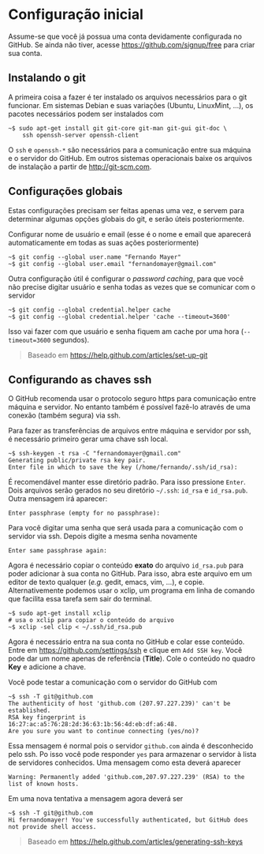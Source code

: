 # Configuração inicial

Assume-se que você já possua uma conta devidamente configurada no
GitHub. Se ainda não tiver, acesse https://github.com/signup/free para
criar sua conta.

## Instalando o git

A primeira coisa a fazer é ter instalado os arquivos necessários para o
git funcionar. Em sistemas Debian e suas variações (Ubuntu, LinuxMint,
...), os pacotes necessários podem ser instalados com

	~$ sudo apt-get install git git-core git-man git-gui git-doc \
		ssh openssh-server openssh-client

O `ssh` e `openssh-*` são necessários para a comunicação entre sua
máquina e o servidor do GitHub. Em outros sistemas operacionais baixe os
arquivos de instalação a partir de http://git-scm.com.

## Configurações globais

Estas configurações precisam ser feitas apenas uma vez, e servem para
determinar algumas opções globais do git, e serão úteis posteriormente.

Configurar nome de usuário e email (esse é o nome e email que aparecerá
automaticamente em todas as suas ações posteriormente)

	~$ git config --global user.name "Fernando Mayer"
	~$ git config --global user.email "fernandomayer@gmail.com"
	
<!-- > **NOTA** (Password caching: para usar com https. É necessário git >= -->
<!-- > 1.7.10. A versão atual do Ubuntu 12.04 é -->

<!-- >        ../git-rautu$ git --version -->
<!-- >            git version 1.7.9.5 -->

<!-- > por isso vou usar ssh) -->
<!-- funciona nessa versão, por isso vou deixar a descrição -->

Outra configuração útil é configurar o *password caching*, para que você
não precise digitar usuário e senha todas as vezes que se comunicar com
o servidor

	~$ git config --global credential.helper cache
	~$ git config --global credential.helper 'cache --timeout=3600'

Isso vai fazer com que usuário e senha fiquem am cache por uma hora
(`--timeout=3600` segundos).

> Baseado em https://help.github.com/articles/set-up-git

## Configurando as chaves ssh

O GitHub recomenda usar o protocolo seguro https para comunicação entre
máquina e servidor. No entanto também é possível fazê-lo através de uma
conexão (também segura) via ssh.

Para fazer as transferências de arquivos entre máquina e servidor por
ssh, é necessário primeiro gerar uma chave ssh local.

	~$ ssh-keygen -t rsa -C "fernandomayer@gmail.com"
	Generating public/private rsa key pair.
	Enter file in which to save the key (/home/fernando/.ssh/id_rsa):

É recomendável manter esse diretório padrão. Para isso pressione
`Enter`. Dois arquivos serão gerados no seu diretório `~/.ssh`: `id_rsa`
e `id_rsa.pub`. Outra mensagem irá aparecer:

	Enter passphrase (empty for no passphrase):

Para você digitar uma senha que será usada para a comunicação com o
servidor via ssh. Depois digite a mesma senha novamente

	Enter same passphrase again:

Agora é necessário copiar o conteúdo **exato** do arquivo `id_rsa.pub`
para poder adicionar à sua conta no GitHub. Para isso, abra este arquivo
em um editor de texto qualquer (*e.g.* gedit, emacs, vim, ...), e
copie. Alternativemente podemos usar o xclip, um programa em linha de
comando que facilita essa tarefa sem sair do terminal.

	~$ sudo apt-get install xclip
	# usa o xclip para copiar o conteúdo do arquivo
	~$ xclip -sel clip < ~/.ssh/id_rsa.pub

Agora é necessário entra na sua conta no GitHub e colar esse
conteúdo. Entre em https://github.com/settings/ssh e clique em `Add
SSH key`. Você pode dar um nome apenas de referência (**Title**). Cole o
conteúdo no quadro **Key** e adicione a chave.

Você pode testar a comunicação com o servidor do GitHub com

	~$ ssh -T git@github.com
	The authenticity of host 'github.com (207.97.227.239)' can't be established.
	RSA key fingerprint is 16:27:ac:a5:76:28:2d:36:63:1b:56:4d:eb:df:a6:48.
	Are you sure you want to continue connecting (yes/no)?

Essa mensagem é normal pois o servidor `github.com` ainda é desconhecido
pelo ssh. Po isso você pode responder `yes` para armazenar o servidor à
lista de servidores conhecidos. Uma mensagem como esta deverá aparecer

	Warning: Permanently added 'github.com,207.97.227.239' (RSA) to the
	list of known hosts.

Em uma nova tentativa a mensagem agora deverá ser

	~$ ssh -T git@github.com
	Hi fernandomayer! You've successfully authenticated, but GitHub does
	not provide shell access.

> Baseado em https://help.github.com/articles/generating-ssh-keys
